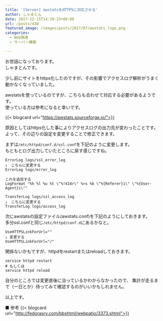 ```yaml
---
title: '[Server] awstatsをHTTPSに対応させる'
author: しゃまとん
date: 2017-12-15T14:20:23+00:00
url: /posts/430
featured_image: /images/posts/2017/07/awstats_logo.png
categories:
  - Web関連
  - サーバー構築

---
```

お世話になっております。  
しゃまとんです。

少し前にサイトをhttps化したのですが、その影響でアクセスログ解析がうまく動かなくなっていました。

awstatsを使っているのですが、こちらも合わせて対応する必要があるようです。  
使っている方は参考になると幸いです。

{{< blogcard url="https://awstats.sourceforge.io/">}}

原因としてはhttps化した事によりアクセスログの出力先が変わったことです。  
よって、その辺りの設定を変更することで修正できます。

まずは`/etc/httpd/conf.d/ssl.conf`を下記のように変更します。  
もともとログ出力していたところに戻す感じですね。

```text
ErrorLog logs/ssl_error_log
↓　こちらに変更する
ErrorLog logs/error_log

これを追加する
LogFormat "%h %l %u %t \"%!414r\" %>s %b \"%{Referer}i\" \"%{User-Agent}i\""

TransferLog logs/ssl_access_log
↓　こちらに変更する
TransferLog logs/access_log
```

次にawstatsの設定ファイル(awstats.conf)を下記のようにしておきます。  
多分ssl.confと同じ`/etc/httpd/conf.d`にあるかなと。

```text
UseHTTPSLinkForUrl=""
↓ 変更する　
UseHTTPSLinkForUrl="/"
```

関係ないかもですが、httpdをrestartまたはreloadしておきます。

```shell
service httpd restart
# もしくは
service httpd reload
```

自分のところでは変更直後に治っているかわからなかったので、
集計が走るまで（一日とか）待ってみて確認するのがいいかもしれません。

以上です。

■ 参考
{{< blogcard url="http://fedorasrv.com/bbshtml/webpatio/3373.shtml">}}
